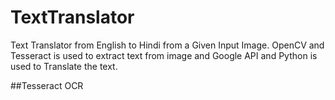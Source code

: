 # TextTranslator
Text Translator from English to Hindi from a Given Input Image. OpenCV and Tesseract is used to extract text from image and Google API and Python is used to Translate the text.


##Tesseract OCR


